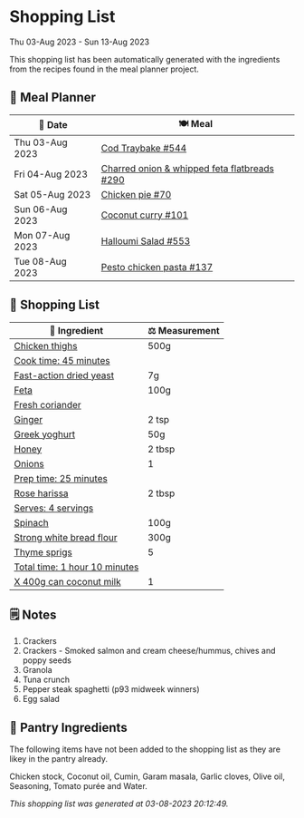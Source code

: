 # Shopping List

Thu 03-Aug 2023 - Sun 13-Aug 2023

This shopping list has been automatically generated with the ingredients from the recipes found in the meal planner project.

## 📅 Meal Planner

|📅 Date| 🍽️ Meal|
|----|----|
|Thu 03-Aug 2023|[Cod Traybake #544](https://github.com/jcallaghan/The-Cookbook/issues/544)|
|Fri 04-Aug 2023|[Charred onion & whipped feta flatbreads #290](https://github.com/jcallaghan/The-Cookbook/issues/290)|
|Sat 05-Aug 2023|[Chicken pie #70](https://github.com/jcallaghan/The-Cookbook/issues/70)|
|Sun 06-Aug 2023|[Coconut curry #101](https://github.com/jcallaghan/The-Cookbook/issues/101)|
|Mon 07-Aug 2023|[Halloumi Salad #553](https://github.com/jcallaghan/The-Cookbook/issues/553)|
|Tue 08-Aug 2023|[Pesto chicken pasta #137](https://github.com/jcallaghan/The-Cookbook/issues/137)|

## 🛒 Shopping List

| 🍌 Ingredient| ⚖️ Measurement|
|----------|-----------|
|[Chicken thighs](https://www.sainsburys.co.uk/gol-ui/SearchResults/Chicken%20thighs)|500g|
|[Cook time: 45 minutes](https://www.sainsburys.co.uk/gol-ui/SearchResults/Cook%20time:%2045%20minutes)||
|[Fast-action dried yeast](https://www.sainsburys.co.uk/gol-ui/SearchResults/Fast-action%20dried%20yeast)|7g|
|[Feta](https://www.sainsburys.co.uk/gol-ui/SearchResults/Feta)|100g|
|[Fresh coriander](https://www.sainsburys.co.uk/gol-ui/SearchResults/Fresh%20coriander)||
|[Ginger](https://www.sainsburys.co.uk/gol-ui/SearchResults/Ginger)|2 tsp|
|[Greek yoghurt](https://www.sainsburys.co.uk/gol-ui/SearchResults/Greek%20yoghurt)|50g|
|[Honey](https://www.sainsburys.co.uk/gol-ui/SearchResults/Honey)|2 tbsp|
|[Onions](https://www.sainsburys.co.uk/gol-ui/SearchResults/Onions)|1|
|[Prep time: 25 minutes](https://www.sainsburys.co.uk/gol-ui/SearchResults/Prep%20time:%2025%20minutes)||
|[Rose harissa](https://www.sainsburys.co.uk/gol-ui/SearchResults/Rose%20harissa)|2 tbsp|
|[Serves: 4 servings](https://www.sainsburys.co.uk/gol-ui/SearchResults/Serves:%204%20servings)||
|[Spinach](https://www.sainsburys.co.uk/gol-ui/SearchResults/Spinach)|100g|
|[Strong white bread flour](https://www.sainsburys.co.uk/gol-ui/SearchResults/Strong%20white%20bread%20flour)|300g|
|[Thyme sprigs](https://www.sainsburys.co.uk/gol-ui/SearchResults/Thyme%20sprigs)|5|
|[Total time: 1 hour 10 minutes](https://www.sainsburys.co.uk/gol-ui/SearchResults/Total%20time:%201%20hour%2010%20minutes)||
|[X 400g can coconut milk](https://www.sainsburys.co.uk/gol-ui/SearchResults/X%20400g%20can%20coconut%20milk)|1|

## 🗒️ Notes

1. Crackers
1. Crackers - Smoked salmon and cream cheese/hummus, chives and poppy seeds 
1. Granola
1. Tuna crunch
1. Pepper steak spaghetti (p93 midweek winners)
1. Egg salad

## 🏪 Pantry Ingredients

The following items have not been added to the shopping list as they are likey in the pantry already.

Chicken stock, Coconut oil, Cumin, Garam masala, Garlic cloves, Olive oil, Seasoning, Tomato purée and Water.


_This shopping list was generated at 03-08-2023 20:12:49._